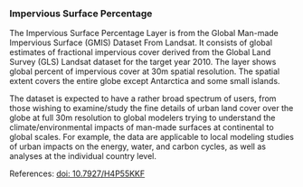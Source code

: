 ### Impervious Surface Percentage

The Impervious Surface Percentage Layer is from the Global Man-made Impervious Surface (GMIS) Dataset From Landsat. It consists of global estimates of fractional impervious cover derived from the Global Land Survey (GLS) Landsat dataset for the target year 2010. The layer shows global percent of impervious cover at 30m spatial resolution. The spatial extent covers the entire globe except Antarctica and some small islands.

The dataset is expected to have a rather broad spectrum of users, from those wishing to examine/study the fine details of urban land cover over the globe at full 30m resolution to global modelers trying to understand the climate/environmental impacts of man-made surfaces at continental to global scales. For example, the data are applicable to local modeling studies of urban impacts on the energy, water, and carbon cycles, as well as analyses at the individual country level.

References: [doi: 10.7927/H4P55KKF](https://dx.doi.org/10.7927/H4P55KKF)
